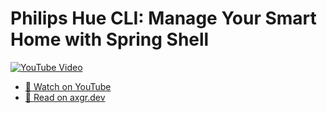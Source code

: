 # Philips Hue CLI: Manage Your Smart Home with Spring Shell

[![YouTube Video](https://img.youtube.com/vi/14vQ2Y0CaLc/0.jpg)](https://youtu.be/14vQ2Y0CaLc)

- [🍿 Watch on YouTube](https://youtu.be/14vQ2Y0CaLc)
- [🦩 Read on axgr.dev](https://axgr.dev/posts/spring-hue-cli/?utm_campaign=github-readme&utm_source=github)
